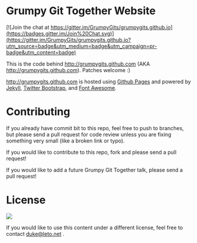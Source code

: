# Grumpy Git Together Website

[![Join the chat at https://gitter.im/GrumpyGits/grumpygits.github.io](https://badges.gitter.im/Join%20Chat.svg)](https://gitter.im/GrumpyGits/grumpygits.github.io?utm_source=badge&utm_medium=badge&utm_campaign=pr-badge&utm_content=badge)

This is the code behind http://grumpygits.github.com (AKA http://grumpygits.github.com). Patches welcome :)

http://grumpygits.github.com is hosted using [Github Pages][4] and powered by [Jekyll][1], [Twitter Bootstrap][2], and [Font Awesome][3].

# Contributing

If you already have commit bit to this repo, feel free to push to branches, but
please send a pull request for code review unless you are fixing something very
small (like a broken link or typo).

If you would like to contribute to this repo, fork and please send a pull request!

If you would like to add a future Grumpy Git Together talk, please send a pull request!

# License

<a href="http://creativecommons.org/licenses/by-nc-sa/3.0/legalcode">
<img src="http://i.creativecommons.org/l/by-nc-sa/3.0/88x31.png">
</a>

If you would like to use this content under a different license, feel free to contact duke@leto.net .

[1]: http://jekyllrb.com
[2]: http://twitter.github.com/bootstrap/
[3]: http://fortawesome.github.com/Font-Awesome/
[4]: http://pages.github.com
